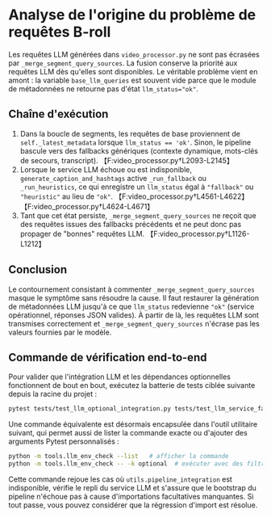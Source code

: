 # Analyse de l'origine du problème de requêtes B-roll

Les requêtes LLM générées dans `video_processor.py` ne sont pas écrasées par `_merge_segment_query_sources`. La fusion conserve la priorité aux requêtes LLM dès qu'elles sont disponibles. Le véritable problème vient en amont : la variable `base_llm_queries` est souvent vide parce que le module de métadonnées ne retourne pas d'état `llm_status="ok"`.

## Chaîne d'exécution
1. Dans la boucle de segments, les requêtes de base proviennent de `self._latest_metadata` lorsque `llm_status == 'ok'`. Sinon, le pipeline bascule vers des fallbacks génériques (contexte dynamique, mots-clés de secours, transcript). 【F:video_processor.py†L2093-L2145】
2. Lorsque le service LLM échoue ou est indisponible, `generate_caption_and_hashtags` active `_run_fallback` ou `_run_heuristics`, ce qui enregistre un `llm_status` égal à `"fallback"` ou `"heuristic"` au lieu de `"ok"`. 【F:video_processor.py†L4561-L4622】【F:video_processor.py†L4624-L4671】
3. Tant que cet état persiste, `_merge_segment_query_sources` ne reçoit que des requêtes issues des fallbacks précédents et ne peut donc pas propager de "bonnes" requêtes LLM. 【F:video_processor.py†L1126-L1212】

## Conclusion
Le contournement consistant à commenter `_merge_segment_query_sources` masque le symptôme sans résoudre la cause. Il faut restaurer la génération de métadonnées LLM jusqu'à ce que `llm_status` redevienne `"ok"` (service opérationnel, réponses JSON valides). À partir de là, les requêtes LLM sont transmises correctement et `_merge_segment_query_sources` n'écrase pas les valeurs fournies par le modèle.

## Commande de vérification end-to-end
Pour valider que l'intégration LLM et les dépendances optionnelles fonctionnent de bout en bout, exécutez la batterie de tests ciblée suivante depuis la racine du projet :

```bash
pytest tests/test_llm_optional_integration.py tests/test_llm_service_fallback.py tests/test_run_pipeline_env.py
```

Une commande équivalente est désormais encapsulée dans l'outil utilitaire suivant, qui permet aussi de lister la commande exacte ou d'ajouter des arguments Pytest personnalisés :

```bash
python -m tools.llm_env_check --list   # afficher la commande
python -m tools.llm_env_check -- -k optional  # exécuter avec des filtres Pytest
```

Cette commande rejoue les cas où `utils.pipeline_integration` est indisponible, vérifie le repli du service LLM et s'assure que le bootstrap du pipeline n'échoue pas à cause d'importations facultatives manquantes. Si tout passe, vous pouvez considérer que la régression d'import est résolue.
